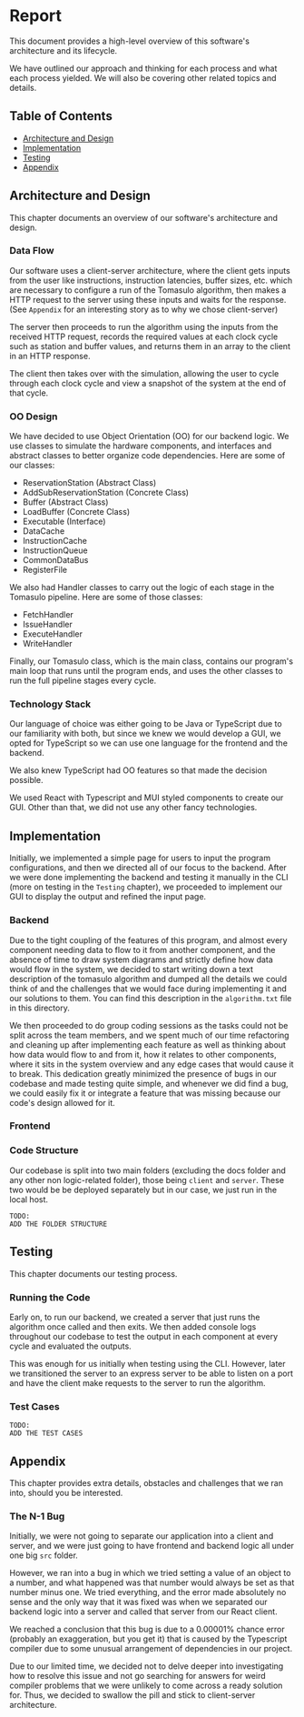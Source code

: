 # Report

This document provides a high-level overview of this software's architecture and its lifecycle.

We have outlined our approach and thinking for each process and what each process yielded. We will also be covering other related topics and details.

## Table of Contents

-   [Architecture and Design](#architecture-and-design)
-   [Implementation](#implementation)
-   [Testing](#testing)
-   [Appendix](#appendix)

## Architecture and Design

This chapter documents an overview of our software's architecture and design.

### Data Flow

Our software uses a client-server architecture, where the client gets inputs from the user like instructions, instruction latencies, buffer sizes, etc. which are necessary to configure a run of the Tomasulo algorithm, then makes a HTTP request to the server using these inputs and waits for the response. (See `Appendix` for an interesting story as to why we chose client-server)

The server then proceeds to run the algorithm using the inputs from the received HTTP request, records the required values at each clock cycle such as station and buffer values, and returns them in an array to the client in an HTTP response.

The client then takes over with the simulation, allowing the user to cycle through each clock cycle and view a snapshot of the system at the end of that cycle.

### OO Design

We have decided to use Object Orientation (OO) for our backend logic. We use classes to simulate the hardware components, and interfaces and abstract classes to better organize code dependencies. Here are some of our classes:

-   ReservationStation (Abstract Class)
-   AddSubReservationStation (Concrete Class)
-   Buffer (Abstract Class)
-   LoadBuffer (Concrete Class)
-   Executable (Interface)
-   DataCache
-   InstructionCache
-   InstructionQueue
-   CommonDataBus
-   RegisterFile

We also had Handler classes to carry out the logic of each stage in the Tomasulo pipeline. Here are some of those classes:

-   FetchHandler
-   IssueHandler
-   ExecuteHandler
-   WriteHandler

Finally, our Tomasulo class, which is the main class, contains our program's main loop that runs until the program ends, and uses the other classes to run the full pipeline stages every cycle.

### Technology Stack

Our language of choice was either going to be Java or TypeScript due to our familiarity with both, but since we knew we would develop a GUI, we opted for TypeScript so we can use one language for the frontend and the backend.

We also knew TypeScript had OO features so that made the decision possible.

We used React with Typescript and MUI styled components to create our GUI. Other than that, we did not use any other fancy technologies.

## Implementation

Initially, we implemented a simple page for users to input the program configurations, and then we directed all of our focus to the backend. After we were done implementing the backend and testing it manually in the CLI (more on testing in the `Testing` chapter), we proceeded to implement our GUI to display the output and refined the input page.

### Backend

Due to the tight coupling of the features of this program, and almost every component needing data to flow to it from another component, and the absence of time to draw system diagrams and strictly define how data would flow in the system, we decided to start writing down a text description of the tomasulo algorithm and dumped all the details we could think of and the challenges that we would face during implementing it and our solutions to them. You can find this description in the `algorithm.txt` file in this directory.

We then proceeded to do group coding sessions as the tasks could not be split across the team members, and we spent much of our time refactoring and cleaning up after implementing each feature as well as thinking about how data would flow to and from it, how it relates to other components, where it sits in the system overview and any edge cases that would cause it to break. This dedication greatly minimized the presence of bugs in our codebase and made testing quite simple, and whenever we did find a bug, we could easily fix it or integrate a feature that was missing because our code's design allowed for it.

### Frontend

### Code Structure

Our codebase is split into two main folders (excluding the docs folder and any other non logic-related folder), those being `client` and `server`. These two would be be deployed separately but in our case, we just run in the local host.

```
TODO:
ADD THE FOLDER STRUCTURE
```

## Testing

This chapter documents our testing process.

### Running the Code

Early on, to run our backend, we created a server that just runs the algorithm once called and then exits. We then added console logs throughout our codebase to test the output in each component at every cycle and evaluated the outputs.

This was enough for us initially when testing using the CLI. However, later we transitioned the server to an express server to be able to listen on a port and have the client make requests to the server to run the algorithm.

### Test Cases

```
TODO:
ADD THE TEST CASES
```

## Appendix

This chapter provides extra details, obstacles and challenges that we ran into, should you be interested.

### The N-1 Bug

Initially, we were not going to separate our application into a client and server, and we were just going to have frontend and backend logic all under one big `src` folder.

However, we ran into a bug in which we tried setting a value of an object to a number, and what happened was that number would always be set as that number minus one. We tried everything, and the error made absolutely no sense and the only way that it was fixed was when we separated our backend logic into a server and called that server from our React client.

We reached a conclusion that this bug is due to a 0.00001% chance error (probably an exaggeration, but you get it) that is caused by the Typescript compiler due to some unusual arrangement of dependencies in our project.

Due to our limited time, we decided not to delve deeper into investigating how to resolve this issue and not go searching for answers for weird compiler problems that we were unlikely to come across a ready solution for. Thus, we decided to swallow the pill and stick to client-server architecture.
